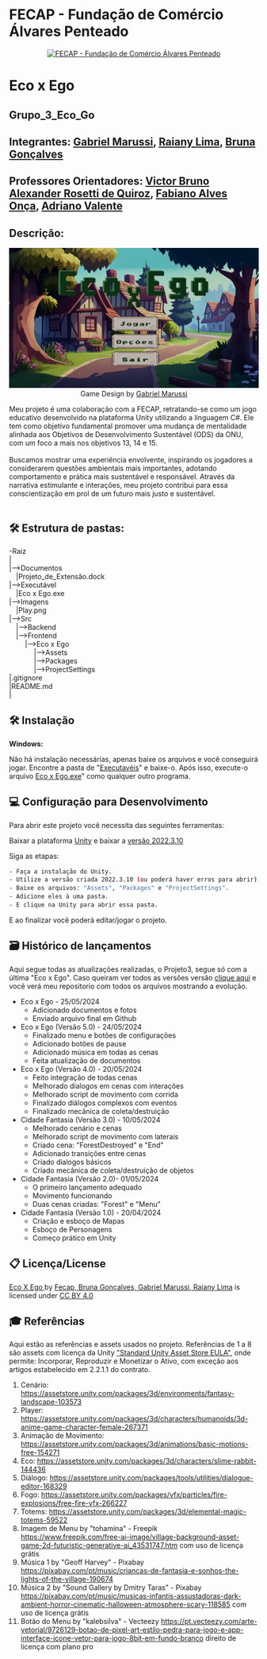 # FECAP - Fundação de Comércio Álvares Penteado

<p align="center">
<a href= "https://www.fecap.br/"><img src="https://encrypted-tbn0.gstatic.com/images?q=tbn:ANd9GcRhZPrRa89Kma0ZZogxm0pi-tCn_TLKeHGVxywp-LXAFGR3B1DPouAJYHgKZGV0XTEf4AE&usqp=CAU" alt="FECAP - Fundação de Comércio Álvares Penteado" border="0"></a>
</p>

# Eco x Ego

## Grupo_3_Eco_Go

## Integrantes: <a href= "https://www.linkedin.com/in/gabrielmarussi">Gabriel Marussi</a>, <a href= "https://www.linkedin.com/in/raiany-lima-863b542b9">Raiany Lima</a>, <a href= "https://www.linkedin.com/in/bruna-sophia-gon%C3%A7alves-80a526278/">Bruna Gonçalves</a> 

## Professores Orientadores: <a href= "https://www.linkedin.com/in/victorbarq">Victor Bruno Alexander Rosetti de Quiroz</a>, <a href="https://www.linkedin.com/in/fabiano-onça-3214a12">Fabiano Alves Onça</a>, <a href= "https://www.linkedin.com/in/adriano-valente-534576135">Adriano Valente</a>

## Descrição:

<p align="center">
<img src="https://github.com/2024-1-MCC1/Projeto3/blob/73ab3e6ca10bf70795727eabff7e3570c12648a3/Imagens/Play.png" alt="Eco x Ego" border="0">
  Game Design by <a href= "https://www.linkedin.com/in/gabrielmarussi">Gabriel Marussi</a>
</p>

Meu projeto é uma colaboração com a FECAP, retratando-se como um jogo educativo desenvolvido na plataforma Unity utilizando a linguagem C#. Ele tem como objetivo fundamental promover uma mudança de mentalidade alinhada aos Objetivos de Desenvolvimento Sustentável (ODS) da ONU, com um foco a mais nos objetivos 13, 14 e 15.
<br><br>
Buscamos mostrar uma experiência envolvente, inspirando os jogadores a considerarem questões ambientais mais importantes, adotando comportamento e prática mais sustentável e responsável. Através da narrativa estimulante e interações, meu projeto contribui para essa conscientização em prol de um futuro mais justo e sustentável.
<br><br>

## 🛠 Estrutura de pastas:

-Raiz<br>
|<br>
|-->Documentos<br>
  &emsp;|Projeto_de_Extensão.dock<br>
 |-->Executável<br>
   &emsp;|Eco x Ego.exe<br> 
|-->Imagens<br>
  &emsp;|Play.png<br>
|-->Src<br>
  &emsp;|-->Backend<br>
  &emsp;|-->Frontend<br>
  &emsp; &emsp;|-->Eco x Ego<br>
  &emsp; &emsp; &emsp;|-->Assets<br>
  &emsp; &emsp; &emsp;|-->Packages<br>
  &emsp; &emsp; &emsp;|-->ProjectSettings<br>
|.gitignore<br>
|README.md<br>
|<br>

## 🛠 Instalação

<b>Windows:</b>

Não há instalação necessárias, apenas baixe os arquivos e você conseguirá jogar. Encontre a pasta de "<a href= "https://github.com/2024-1-MCC1/Projeto3/tree/main/Execut%C3%A1vel">Executavéis</a>" e baixe-o.
Após isso, execute-o arquivo <a href="
https://github.com/2024-1-MCC1/Projeto3/blob/main/Execut%C3%A1vel/Eco%20x%20Ego.exe">Eco x Ego.exe</a>" como qualquer outro programa.

## 💻 Configuração para Desenvolvimento

Para abrir este projeto você necessita das seguintes ferramentas:

Baixar a plataforma <a href="https://unity.com/pt/download">Unity</a> e baixar a <a href="https://unity.com/releases/editor/whats-new/2022.3.10">versão 2022.3.10</a> 

Siga as etapas:

```sh
- Faça a instalação do Unity.
- Utilize a versão criada 2022.3.10 (ou poderá haver erros para abrir).
- Baixe os arquivos: "Assets", "Packages" e "ProjectSettings".
- Adicione eles à uma pasta.
- E clique na Unity para abrir essa pasta.
```

E ao finalizar você poderá editar/jogar o projeto.

## 🗃 Histórico de lançamentos

Aqui segue todas as atualizações realizadas, o Projeto3, segue só com a última "Eco x Ego". Caso queiram ver todos as versões versão <a href="https://github.com/gabmarussi/Projeto_Integrador">clique aqui</a> e você verá meu repositorio com todos os arquivos mostrando a evolução.

* Eco x Ego - 25/05/2024
    * Adicionado documentos e fotos 
    * Enviado arquivo final em Github
* Eco x Ego (Versão 5.0) - 24/05/2024
    * Finalizado menu e botões de configurações
    * Adicionado botões de pause
    * Adicionado música em todas as cenas
    * Feita atualização de documentos
* Eco x Ego (Versão 4.0) - 20/05/2024
    * Feito integração de todas cenas  
    * Melhorado dialogos em cenas com interações
    * Melhorado script de movimento com corrida
    * Finalizado diálogos complexos com eventos
    * Finalizado mecãnica de coleta/destruição 
* Cidade Fantasia (Versão 3.0) - 10/05/2024
    * Melhorado cenário e cenas
    * Melhorado script de movimento com laterais
    * Criado cena: "ForestDestroyed" e "End"
    * Adicionado transições entre cenas
    * Criado dialogos básicos
    * Criado mecânica de coleta/destruição de objetos
* Cidade Fantasia (Versão 2.0)- 01/05/2024
    * O primeiro lançamento adequado
    * Movimento funcionando
    * Duas cenas criadas: "Forest" e "Menu" 
* Cidade Fantasia (Versão 1.0) - 20/04/2024
    * Criação e esboço de Mapas
    * Esboço de Personagens
    * Começo prático em Unity

## 📋 Licença/License
<p xmlns:cc="http://creativecommons.org/ns#" xmlns:dct="http://purl.org/dc/terms/"><a property="dct:title" rel="cc:attributionURL" href="https://github.com/2024-1-MCC1/Projeto3?tab=readme-ov-file#integrantes-gabriel-marussi-rayane-lima-bruna-gon%C3%A7alves">Eco X Ego </a> by <a rel="cc:attributionURL dct:creator" property="cc:attributionName" href="https://github.com/2024-1-MCC1/Projeto3?tab=readme-ov-file#integrantes-gabriel-marussi-rayane-lima-bruna-gon%C3%A7alves">Fecap, Bruna Gonçalves, Gabriel Marussi, Raiany Lima</a> is licensed under <a href="https://creativecommons.org/licenses/by/4.0/?ref=chooser-v1" target="_blank" rel="license noopener noreferrer" style="display:inline-block;">CC BY 4.0<img style="height:22px!important;margin-left:3px;vertical-align:text-bottom;" src="https://mirrors.creativecommons.org/presskit/icons/cc.svg?ref=chooser-v1" alt=""><img style="height:22px!important;margin-left:3px;vertical-align:text-bottom;" src="https://mirrors.creativecommons.org/presskit/icons/by.svg?ref=chooser-v1" alt=""></a></p>

## 🎓 Referências

Aqui estão as referências e assets usados no projeto. Referências de 1 a 8 são assets com licença da Unity <a href="https://unity.com/pt/legal/as-terms">"Standard Unity Asset Store EULA"</a>, onde permite: Incorporar, Reproduzir e Monetizar o Ativo, com exceção aos artigos estabelecido em 2.2.1.1 do contrato.

1. Cenário: <https://assetstore.unity.com/packages/3d/environments/fantasy-landscape-103573>
2. Player: <https://assetstore.unity.com/packages/3d/characters/humanoids/3d-anime-game-character-female-267371>
3. Animação de Movimento: <https://assetstore.unity.com/packages/3d/animations/basic-motions-free-154271>
4. Eco: <https://assetstore.unity.com/packages/3d/characters/slime-rabbit-144436>
5. Diálogo: <https://assetstore.unity.com/packages/tools/utilities/dialogue-editor-168329>
6. Fogo: <https://assetstore.unity.com/packages/vfx/particles/fire-explosions/free-fire-vfx-266227>
7. Totems: <https://assetstore.unity.com/packages/3d/elemental-magic-totems-59522>
8. Imagem de Menu by "tohamina" - Freepik <https://www.freepik.com/free-ai-image/village-background-asset-game-2d-futuristic-generative-ai_43531747.htm> com uso de licença grátis
9. Música 1 by "Geoff Harvey" - Pixabay <https://pixabay.com/pt/music/criancas-de-fantasia-e-sonhos-the-lights-of-the-village-190674>
10. Música 2 by "Sound Gallery by Dmitry Taras" - Pixabay <https://pixabay.com/pt/music/musicas-infantis-assustadoras-dark-ambient-horror-cinematic-halloween-atmosphere-scary-118585> com uso de licença grátis
11. Botão do Menu by "kalebsilva" - Vecteezy <https://pt.vecteezy.com/arte-vetorial/9726129-botao-de-pixel-art-estilo-pedra-para-jogo-e-app-interface-icone-vetor-para-jogo-8bit-em-fundo-branco> direito de licença com plano pro

